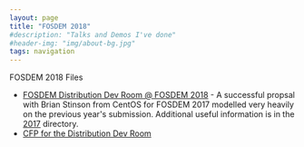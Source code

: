```yaml
---
layout: page
title: "FOSDEM 2018"
#description: "Talks and Demos I've done"
#header-img: "img/about-bg.jpg"
tags: navigation
---
```


FOSDEM 2018 Files

* [FOSDEM Distribution Dev Room @ FOSDEM 2018](fosdem-2018-distribution-devroom) - A successful propsal with Brian Stinson from CentOS for FOSDEM 2017 modelled very heavily on the previous year's submission.  Additional useful information is in the [2017](../2017) directory.
* [CFP for the Distribution Dev Room](cfp)
